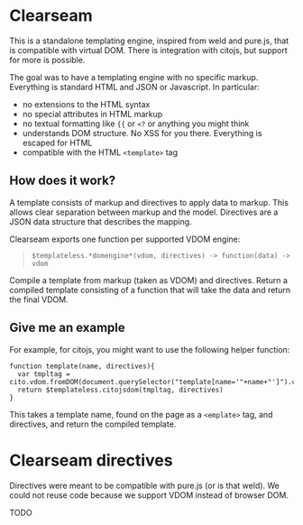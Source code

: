 Clearseam
=========

This is a standalone templating engine, inspired from weld and pure.js, that is compatible with virtual DOM. There is integration with citojs, but support for more is possible.

The goal was to have a templating engine with no specific markup. Everything is standard HTML and JSON or Javascript. In particular:

- no extensions to the HTML syntax
- no special attributes in HTML markup
- no textual formatting like `{{` or `<?` or anything you might think
- understands DOM structure. No XSS for you there. Everything is escaped for HTML
- compatible with the HTML `<template>` tag

How does it work?
-----------------

A template consists of markup and directives to apply data to markup. This allows clear separation between markup and the model. Directives are a JSON data structure that describes the mapping.

Clearseam exports one function per supported VDOM engine:

> `$templateless.*domengine*(vdom, directives) -> function(data) -> vdom`

Compile a template from markup (taken as VDOM) and directives. Return a compiled template consisting of a function that will take the data and return the final VDOM.

Give me an example
------------------

For example, for citojs, you might want to use the following helper function:

    function template(name, directives){
      var tmpltag = cito.vdom.fromDOM(document.querySelector("template[name='"+name+"']").content)
      return $templateless.citojsdom(tmpltag, directives)
    }

This takes a template name, found on the page as a `<emplate>` tag, and directives, and return the compiled template.

Clearseam directives
====================

Directives were meant to be compatible with pure.js (or is that weld). We could not reuse code because we support VDOM instead of browser DOM.

TODO
